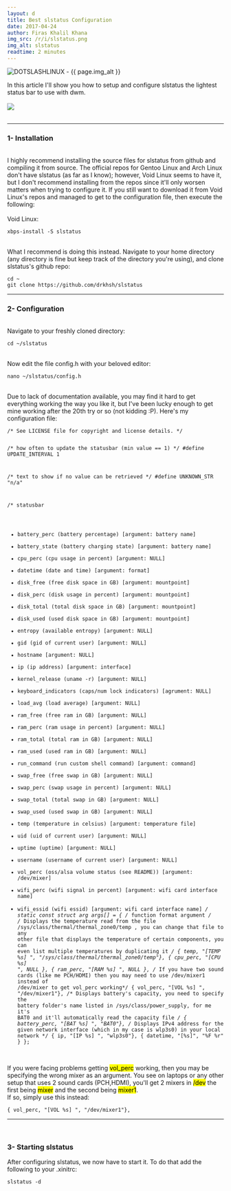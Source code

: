 ```yaml
---
layout: d
title: Best slstatus Configuration
date: 2017-04-24
author: Firas Khalil Khana
img_src: /r/i/slstatus.png
img_alt: slstatus
readtime: 2 minutes
---
```

<img src="{{ page.img_src }}" alt="DOTSLASHLINUX - {{ page.img_alt }}" class="img-responsive post-img" style="display: block; margin: 0 auto">

In this article I'll show you how to setup and configure slstatus the lightest status bar to use with dwm.
<br/>
<br/>
<img src="{{ site.baseurl }}/resources/img/DOTSLASHLINUX-slstatus.jpg" class="img-responsive" style="display: block; margin: 0 auto">
<br/>
<hr/>
<h3 id="Installation">1- Installation</h3>
<br/>
I highly recommend installing the source files for slstatus from github and compiling it from source. The official repos for Gentoo Linux and Arch Linux don't have slstatus (as far as I know); however, Void Linux seems to have it, but I don't recommend installing from the repos since it'll only worsen matters when trying to configure it. If you still want to download it from Void Linux's repos and managed to get to the configuration file, then execute the following:
<br/>
<br/>
Void Linux:

<pre><code class="language-bash">xbps-install -S slstatus</code></pre>
<br/>
What I recommend is doing this instead. Navigate to your home directory (any directory is fine but keep track of the directory you're using), and clone slstatus's github repo:
<pre><code class="language-bash">cd ~
git clone https://github.com/drkhsh/slstatus</code></pre>
<hr/>
<h3 id="Configuration">2- Configuration</h3>
<br/>
Navigate to your freshly cloned directory:
<pre><code class="language-bash">cd ~/slstatus</code></pre>
<br/>
Now edit the file config.h with your beloved editor:
<pre><code class="language-bash">nano ~/slstatus/config.h</code></pre>
<br/>
Due to lack of documentation available, you may find it hard to get everything working the way you like it, but I've been lucky enough to get mine working after the 20th try or so (not kidding :P). Here's my configuration file:
<pre class="line-numbers" data-line="51"><code class="language-c">/* See LICENSE file for copyright and license details. */

/* how often to update the statusbar (min value == 1) */
#define UPDATE_INTERVAL 1

/* text to show if no value can be retrieved */
#define UNKNOWN_STR     "n/a"

/* statusbar
- battery_perc (battery percentage) [argument: battery name]
- battery_state (battery charging state) [argument: battery name]
- cpu_perc (cpu usage in percent) [argument: NULL]
- datetime (date and time) [argument: format]
- disk_free (free disk space in GB) [argument: mountpoint]
- disk_perc (disk usage in percent) [argument: mountpoint]
- disk_total (total disk space in GB) [argument: mountpoint]
- disk_used (used disk space in GB) [argument: mountpoint]
- entropy (available entropy) [argument: NULL]
- gid (gid of current user) [argument: NULL]
- hostname [argument: NULL]
- ip (ip address) [argument: interface]
- kernel_release (uname -r) [argument: NULL]
- keyboard_indicators (caps/num lock indicators) [agrument: NULL]
- load_avg (load average) [argument: NULL]
- ram_free (free ram in GB) [argument: NULL]
- ram_perc (ram usage in percent) [argument: NULL]
- ram_total (total ram in GB) [argument: NULL]
- ram_used (used ram in GB) [argument: NULL]
- run_command (run custom shell command) [argument: command]
- swap_free (free swap in GB) [argument: NULL]
- swap_perc (swap usage in percent) [argument: NULL]
- swap_total (total swap in GB) [argument: NULL]
- swap_used (used swap in GB) [argument: NULL]
- temp (temperature in celsius) [argument: temperature file]
- uid (uid of current user) [argument: NULL]
- uptime (uptime) [argument: NULL]
- username (username of current user) [argument: NULL]
- vol_perc (oss/alsa volume status (see README)) [argument: /dev/mixer]
- wifi_perc (wifi signal in percent) [argument: wifi card interface name]
- wifi_essid (wifi essid) [argument: wifi card interface name] */
static const struct arg args[] = {
	/* function	format        argument */
        /* Displays the temperature read from the file /sys/class/thermal/thermal_zone0/temp , you can change that file
        to any other file that displays the temperature of certain components, you can even list multiple
        temperatures by duplicating it */
        { temp, "[TEMP %s] ",     "/sys/class/thermal/thermal_zone0/temp"},
        { cpu_perc, "[CPU %s] ", NULL },
        { ram_perc, "[RAM %s] ", NULL },
        /* If you have two sound cards (like me PCH/HDMI) then you may need to use /dev/mixer1 instead of /dev/mixer to get vol_perc working*/
        { vol_perc, "[VOL %s] ", "/dev/mixer1"},
        /* Displays battery's capacity, you need to specify the battery folder's name listed in /sys/class/power_supply,
        for me it's BAT0 and it'll automatically read the capacity file */
        { battery_perc, "[BAT %s] ",     "BAT0"},
        /* Displays IPv4 address for the given network interface (which in my case is wlp3s0) in your local network */
        { ip, "[IP %s] ",     "wlp3s0"},
        { datetime, "[%s]",     "%F %r" }
};
</code></pre>
<br/>
If you were facing problems getting <mark>vol_perc</mark> working, then you may be specifying the wrong mixer as an argument. You see on laptops or any other 
setup that uses 2 sound cards (PCH,HDMI), you'll get 2 mixers in <mark>/dev</mark> the first being <mark>mixer</mark> and the second being <mark>mixer1</mark>.
<br/>
If so, simply use this instead:
<pre><code class="language-c">{ vol_perc, "[VOL %s] ", "/dev/mixer1"},</code></pre>
<hr/>
<br/>
<h3 id="Starting_slstatus">3- Starting slstatus</h3>
After configuring slstatus, we now have to start it. To do that add the following to your .xinitrc:
<pre><code class="lang-properties">slstatus -d</code></pre>
